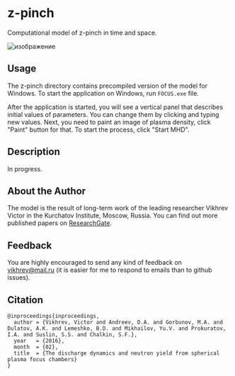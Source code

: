 # z-pinch
Computational model of z-pinch in time and space.

![изображение](https://user-images.githubusercontent.com/83656129/117030916-c3b9a800-ad08-11eb-98da-8d7b5901ae79.png)

## Usage

The z-pinch directory contains precompiled version of the model for Windows.
To start the application on Windows, run `FOCUS.exe` file.

After the application is started, you will see a vertical panel that describes initial values of parameters.
You can change them by clicking and typing new values.
Next, you need to paint an image of plasma density, click "Paint" button for that.
To start the process, click "Start MHD".

## Description

In progress.

## About the Author
The model is the result of long-term work of the leading researcher Vikhrev Victor in the Kurchatov Institute, Moscow, Russia.
You can find out more published papers on [ResearchGate](https://www.researchgate.net/profile/Victor-Vikhrev-2).

## Feedback
You are highly encouraged to send any kind of feedback on vikhrev@mail.ru (it is easier for me to respond to emails than to github issues).

## Citation
```
@inproceedings{inproceedings,
  author = {Vikhrev, Victor and Andreev, D.A. and Gorbunov, M.A. and Dulatov, A.K. and Lemeshko, B.D. and Mikhailov, Yu.V. and Prokuratov, I.A. and Suslin, S.S. and Chalkin, S.F.},
  year   = {2016},
  month  = {02},
  title  = {The discharge dynamics and neutron yield from spherical plasma focus chambers}
}
```

